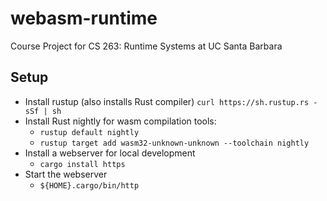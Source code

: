 # webasm-runtime
Course Project for CS 263: Runtime Systems at UC Santa Barbara

## Setup

* Install rustup (also installs Rust compiler) `curl https://sh.rustup.rs -sSf | sh`
* Install Rust nightly for wasm compilation tools:
  * `rustup default nightly`
  * `rustup target add wasm32-unknown-unknown --toolchain nightly`
* Install a webserver for local development
  * `cargo install https`
* Start the webserver
  * `${HOME}.cargo/bin/http`

